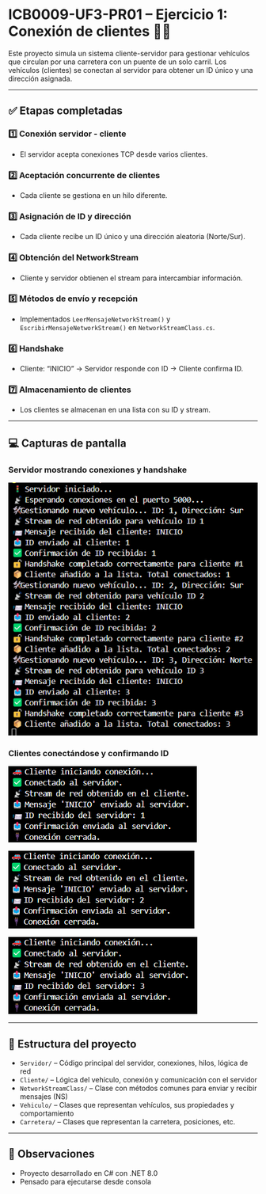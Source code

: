 ###
###
###


# ICB0009-UF3-PR01 – Ejercicio 1: Conexión de clientes 🚗📡

Este proyecto simula un sistema cliente-servidor para gestionar vehículos que circulan por una carretera con un puente de un solo carril. Los vehículos (clientes) se conectan al servidor para obtener un ID único y una dirección asignada.

---

## ✅ Etapas completadas

### 1️⃣ Conexión servidor - cliente
- El servidor acepta conexiones TCP desde varios clientes.

### 2️⃣ Aceptación concurrente de clientes
- Cada cliente se gestiona en un hilo diferente.

### 3️⃣ Asignación de ID y dirección
- Cada cliente recibe un ID único y una dirección aleatoria (Norte/Sur).

### 4️⃣ Obtención del NetworkStream
- Cliente y servidor obtienen el stream para intercambiar información.

### 5️⃣ Métodos de envío y recepción
- Implementados `LeerMensajeNetworkStream()` y `EscribirMensajeNetworkStream()` en `NetworkStreamClass.cs`.

### 6️⃣ Handshake
- Cliente: “INICIO” → Servidor responde con ID → Cliente confirma ID.

### 7️⃣ Almacenamiento de clientes
- Los clientes se almacenan en una lista con su ID y stream.

---

## 💻 Capturas de pantalla

### Servidor mostrando conexiones y handshake

![Servidor](./capturas/servidor_1.png)

### Clientes conectándose y confirmando ID

![Cliente](./capturas/cliente_1.png)

![Cliente](./capturas/cliente_2.png)

![Cliente](./capturas/cliente_3.png)

---

## 📁 Estructura del proyecto

- `Servidor/` – Código principal del servidor, conexiones, hilos, lógica de red
- `Cliente/` – Lógica del vehículo, conexión y comunicación con el servidor
- `NetworkStreamClass/` – Clase con métodos comunes para enviar y recibir mensajes (NS)
- `Vehiculo/` – Clases que representan vehículos, sus propiedades y comportamiento
- `Carretera/` – Clases que representan la carretera, posiciones, etc.

---

## 🧠 Observaciones

- Proyecto desarrollado en C# con .NET 8.0
- Pensado para ejecutarse desde consola

